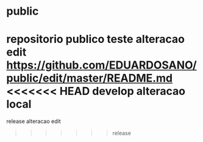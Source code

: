 # public
repositorio publico
teste alteracao edit
https://github.com/EDUARDOSANO/public/edit/master/README.md
<<<<<<< HEAD
develop alteracao local
=======
release alteracao edit 
>>>>>>> release
